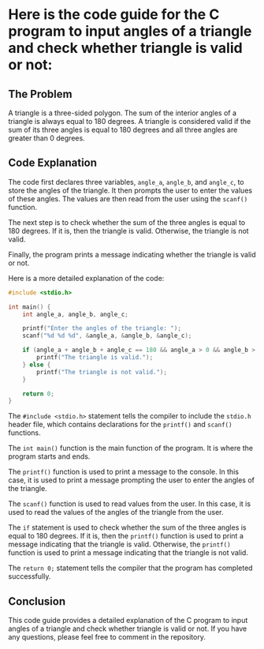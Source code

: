 # Here is the code guide for the C program to input angles of a triangle and check whether triangle is valid or not:

## The Problem

A triangle is a three-sided polygon. The sum of the interior angles of a triangle is always equal to 180 degrees. A triangle is considered valid if the sum of its three angles is equal to 180 degrees and all three angles are greater than 0 degrees.

## Code Explanation

The code first declares three variables, `angle_a`, `angle_b`, and `angle_c`, to store the angles of the triangle. It then prompts the user to enter the values of these angles. The values are then read from the user using the `scanf()` function.

The next step is to check whether the sum of the three angles is equal to 180 degrees. If it is, then the triangle is valid. Otherwise, the triangle is not valid.

Finally, the program prints a message indicating whether the triangle is valid or not.

Here is a more detailed explanation of the code:

```c
#include <stdio.h>

int main() {
    int angle_a, angle_b, angle_c;

    printf("Enter the angles of the triangle: ");
    scanf("%d %d %d", &angle_a, &angle_b, &angle_c);

    if (angle_a + angle_b + angle_c == 180 && angle_a > 0 && angle_b > 0 && angle_c > 0) {
        printf("The triangle is valid.");
    } else {
        printf("The triangle is not valid.");
    }

    return 0;
}
```

The `#include <stdio.h>` statement tells the compiler to include the `stdio.h` header file, which contains declarations for the `printf()` and `scanf()` functions.

The `int main()` function is the main function of the program. It is where the program starts and ends.

The `printf()` function is used to print a message to the console. In this case, it is used to print a message prompting the user to enter the angles of the triangle.

The `scanf()` function is used to read values from the user. In this case, it is used to read the values of the angles of the triangle from the user.

The `if` statement is used to check whether the sum of the three angles is equal to 180 degrees. If it is, then the `printf()` function is used to print a message indicating that the triangle is valid. Otherwise, the `printf()` function is used to print a message indicating that the triangle is not valid.

The `return 0;` statement tells the compiler that the program has completed successfully.

## Conclusion

This code guide provides a detailed explanation of the C program to input angles of a triangle and check whether triangle is valid or not. If you have any questions, please feel free to comment in the repository.